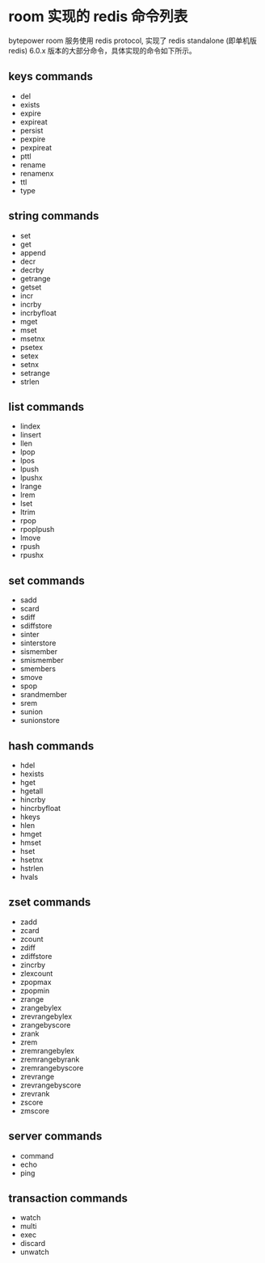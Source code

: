 # room 实现的 redis 命令列表

bytepower room 服务使用 redis protocol, 实现了 redis standalone (即单机版 redis) 6.0.x 版本的大部分命令，具体实现的命令如下所示。

## keys commands

+ del
+ exists
+ expire
+ expireat
+ persist
+ pexpire
+ pexpireat
+ pttl
+ rename
+ renamenx
+ ttl
+ type

## string commands

+ set
+ get
+ append
+ decr
+ decrby
+ getrange
+ getset
+ incr
+ incrby
+ incrbyfloat
+ mget
+ mset
+ msetnx
+ psetex
+ setex
+ setnx
+ setrange
+ strlen

## list commands

+ lindex
+ linsert
+ llen
+ lpop
+ lpos
+ lpush
+ lpushx
+ lrange
+ lrem
+ lset
+ ltrim
+ rpop
+ rpoplpush
+ lmove
+ rpush
+ rpushx

## set commands

+ sadd
+ scard
+ sdiff
+ sdiffstore
+ sinter
+ sinterstore
+ sismember
+ smismember
+ smembers
+ smove
+ spop
+ srandmember
+ srem
+ sunion
+ sunionstore

## hash commands

+ hdel
+ hexists
+ hget
+ hgetall
+ hincrby
+ hincrbyfloat
+ hkeys
+ hlen
+ hmget
+ hmset
+ hset
+ hsetnx
+ hstrlen
+ hvals

## zset commands

+ zadd
+ zcard
+ zcount
+ zdiff
+ zdiffstore
+ zincrby
+ zlexcount
+ zpopmax
+ zpopmin
+ zrange
+ zrangebylex
+ zrevrangebylex
+ zrangebyscore
+ zrank
+ zrem
+ zremrangebylex
+ zremrangebyrank
+ zremrangebyscore
+ zrevrange
+ zrevrangebyscore
+ zrevrank
+ zscore
+ zmscore

## server commands

+ command
+ echo
+ ping

## transaction commands

+ watch
+ multi
+ exec
+ discard
+ unwatch
